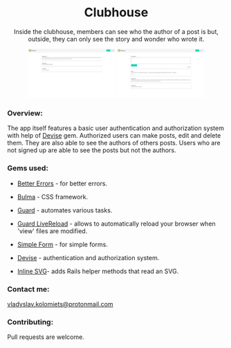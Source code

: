 <h1 align="center" style="margin-top: 0px;">Clubhouse</h1>
</p>

<p align="center" >Inside the clubhouse, members can see who the author of a post is but, outside, they can only see the story and wonder who wrote it.</p>
<div align="center">
<img src="screenshots/clubhouse_unauthenticated.png" width="40%"></img> <img src="screenshots/clubhouse.png" width="40%"></img> 
</div>

### Overview:

The app itself features a basic user authentication and authorization system with help of [Devise](https://github.com/heartcombo/devise) gem.
Authorized users can make posts, edit and delete them. They are also able to see the authors of others posts. Users who are not signed up are able to see the posts but not the authors.

### Gems used:

- [Better Errors](https://rubygems.org/gems/better_errors) - for better errors.

- [Bulma](https://github.com/joshuajansen/bulma-rails) - CSS framework.

- [Guard](https://github.com/guard/guard) - automates various tasks.

- [Guard LiveReload](https://github.com/guard/guard-livereload) - allows to automatically reload your browser when 'view' files are modified.

- [Simple Form](https://github.com/plataformatec/simple_form) - for simple forms.

- [Devise](https://github.com/plataformatec/devise) - authentication and authorization system.

- [Inline SVG](https://github.com/jamesmartin/inline_svg)- adds Rails helper methods that read an SVG.

### Contact me:

vladyslav.kolomiets@protonmail.com

### Contributing:

Pull requests are welcome.
